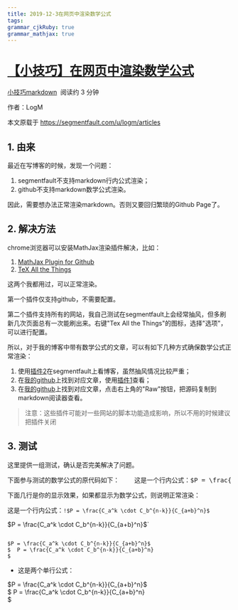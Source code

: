 ```yaml
---
title: 2019-12-3在网页中渲染数学公式
tags: 
grammar_cjkRuby: true
grammar_mathjax: true
---
```



# [【小技巧】在网页中渲染数学公式](https://segmentfault.com/a/1190000019359797)

[小技巧](https://segmentfault.com/t/%E5%B0%8F%E6%8A%80%E5%B7%A7)[markdown](https://segmentfault.com/t/markdown)  阅读约 3 分钟

作者：LogM

本文原载于 <https://segmentfault.com/u/logm/articles> 

## 1\. 由来

最近在写博客的时候，发现一个问题：

1.  segmentfault不支持markdown行内公式渲染；
2.  github不支持markdown数学公式渲染。

因此，需要想办法正常渲染markdown。否则又要回归繁琐的Github Page了。

## 2\. 解决方法

chrome浏览器可以安装MathJax渲染插件解决，比如：

1.  [MathJax Plugin for Github](https://github.com/orsharir/github-mathjax)
2.  [TeX All the Things](https://github.com/emichael/texthings)

这两个我都用过，可以正常渲染。

第一个插件仅支持github，不需要配置。

第二个插件支持所有的网站，我自己测试在segmentfault上会经常抽风，但多刷新几次页面总有一次能刷出来。右键"Tex All the Things"的图标，选择"选项"，可以进行配置。

所以，对于我的博客中带有数学公式的文章，可以有如下几种方式确保数学公式正常渲染：

1.  使用[插件2](https://github.com/emichael/texthings)在segmentfault上看博客，虽然抽风情况比较严重；
2.  在[我的github](https://github.com/imLogM/notes)上找到对应文章，使用[插件1](https://github.com/orsharir/github-mathjax)查看；
3.  在[我的github](https://github.com/imLogM/notes)上找到对应文章，点击右上角的"Raw"按钮，把源码复制到markdown阅读器查看。

> 注意：这些插件可能对一些网站的脚本功能造成影响，所以不用的时候建议把插件关闭

## 3\. 测试

这里提供一组测试，确认是否完美解决了问题。

<pre>下面参与测试的数学公式的原代码如下：    这是一个行内公式：$P = \frac{C_a^k \cdot C_b^{n-k}}{C_{a+b}^n}$    这是两个单行公式：  $P = \frac{C_a^k \cdot C_b^{n-k}}{C_{a+b}^n}$    $  P = \frac{C_a^k \cdot C_b^{n-k}}{C_{a+b}^n}  $</pre>

下面几行是你的显示效果，如果都显示为数学公式，则说明正常渲染：

这是一个行内公式：`!$P = \frac{C_a^k \cdot C_b^{n-k}}{C_{a+b}^n}$`

$P = \frac{C_a^k \cdot C_b^{n-k}}{C_{a+b}^n}$`

```mathjax!

$P = \frac{C_a^k \cdot C_b^{n-k}}{C_{a+b}^n}$   
$  P = \frac{C_a^k \cdot C_b^{n-k}}{C_{a+b}^n}  
$
```

* 这是两个单行公式：

$P = \frac{C_a^k \cdot C_b^{n-k}}{C_{a+b}^n}$   
$  P = \frac{C_a^k \cdot C_b^{n-k}}{C_{a+b}^n}  
$

